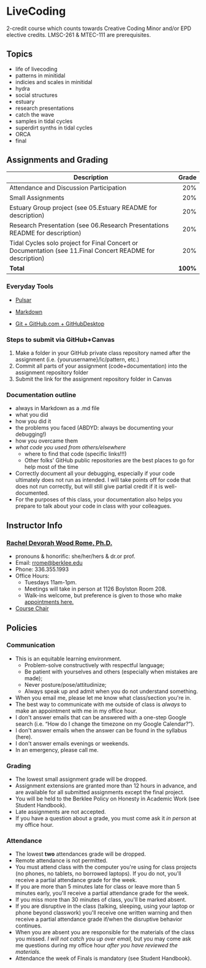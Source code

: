 # LiveCoding
2-credit course which counts towards Creative Coding Minor and/or EPD elective credits.
LMSC-261 & MTEC-111 are prerequisites.

## Topics
- life of livecoding
- patterns in minitidal
- indicies and scales in minitidal
- hydra
- social structures
- estuary
- research presentations
- catch the wave
- samples in tidal cycles
- superdirt synths in tidal cycles
- ORCA
- final

## Assignments and Grading

Description|Grade
---|---:|
Attendance and Discussion Participation|20%
Small Assignments|20%
Estuary Group project (see 05.Estuary README for description)|20%
Research Presentation (see 06.Research Presentations README for description)|20%
Tidal Cycles solo project for Final Concert or Documentation (see 11.Final Concert README for description)|20%
**Total**|**100%**

### Everyday Tools

* [Pulsar](https://pulsar-edit.dev/)

* [Markdown](https://github.com/adam-p/markdown-here/wiki/Markdown-Cheatsheet)

* [Git + GitHub.com + GitHubDesktop](https://github.blog/2019-10-02-get-started-easier-with-github-desktop-2-2/)

### Steps to submit via GitHub+Canvas

  1. Make a folder in your GitHub private class repository named after the assignment (i.e. {yourusername}/lc/pattern, etc.)
  2. Commit all parts of your assignment (code+documentation) into the assignment repository folder
  3. Submit the link for the assignment repository folder in Canvas

### Documentation outline
- always in Markdown as a .md file
- what you did
- how you did it
- the problems you faced (ABDYD: always be documenting your debugging!)
- how you overcame them
- *what code you used from others/elsewhere*
    - where to find that code (specific links!!!)
    - Other folks' GitHub public repositories are the best places to go for help most of the time
- Correctly document all your debugging, especially if your code ultimately does not run as intended. I will take points off for code that does not run correctly, but will still give partial credit if it is well-documented.
- For the purposes of this class, your documentation also helps you prepare to talk about your code in class with your colleagues.

## Instructor Info
### <u>Rachel Devorah Wood Rome, Ph.D.</u>
- pronouns & honorific: she/her/hers & dr.or prof.
- Email: [rrome@berklee.edu](rrome@berklee.edu)
- Phone: 336.355.1993
- Office Hours:
	- Tuesdays 11am-1pm.
	- Meetings will take in person at 1126 Boylston Room 208.
	- Walk-ins welcome, but preference is given to those who make [appointments here.](https://calendar.google.com/calendar/u/0/selfsched?sstoken=UUJvY3FWa3g0b3dhfGRlZmF1bHR8OTk1YzM0YTAxMDljZGU5MGEzZjQxNzViOWQ2ZTM3NjA)
- [Course Chair](https://college.berklee.edu/people/)

## Policies
### Communication
- This is an equitable learning environment.
	- Problem-solve constructively with respectful language;
	- Be patient with yourselves and others (especially when mistakes are made);
	- Never posture/pose/attitudinize;
	- Always speak up and admit when you do not understand something.
- When you email me, please let me know what class/section you're in.
- The best way to communicate with me outside of class is *always* to make an appointment with me in my office hour.
- I don't answer emails that can be answered with a one-step Google search (i.e. “How do I change the timezone on my Google Calendar?”).
- I don't answer emails when the answer can be found in the syllabus (here).
- I don't answer emails evenings or weekends.
- In an emergency, please call me.

### Grading
- The lowest small assignment grade will be dropped.
- Assignment extensions are granted more than 12 hours in advance, and are available for all submitted assignments except the final project.
- You will be held to the Berklee Policy on Honesty in Academic Work (see Student Handbook).
- Late assignments are not accepted.
- If you have a question about a grade, you must come ask it *in person* at my office hour.

### Attendance
- The lowest **two** attendances grade will be dropped.
- Remote attendance is not permitted.
- You must attend class with the computer you're using for class projects (no phones, no tablets, no borrowed laptops). If you do not, you'll receive a partial attendance grade for the week.
- If you are more than 5 minutes late for class or leave more than 5 minutes early, you'll receive a partial attendance grade for the week.
- If you miss more than 30 minutes of class, you'll be marked absent.
- If you are disruptive in the class (talking, sleeping, using your laptop or phone beyond classwork) you'll receive one written warning and then receive a partial attendance grade if/when the disruptive behavior continues.
- When you are absent you are responsible for the materials of the class you missed. *I will not catch you up over email,* but you may come ask me questions during my office hour *after you have reviewed the materials.*
- Attendance the week of Finals is mandatory (see Student Handbook).
